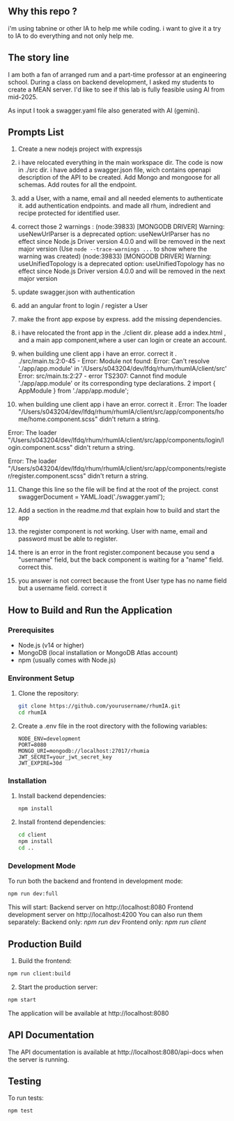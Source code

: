 ## Why this repo ?
i'm using tabnine or other IA to help me while coding.
i want to give it a try to IA to do  everything and not only help me.

## The story line

I am both a fan of arranged rum and a part-time professor at an engineering school.
During a class on backend development, I asked my students to create a MEAN server.
I'd like to see if this lab is fully feasible using AI from mid-2025.

As input I took a swagger.yaml file also generated with AI (gemini).


## Prompts List

1. Create a new nodejs project with expressjs

2. i have relocated everything in the main workspace dir. The code is now in ./src dir.
i have added a swagger.json file, wich contains openapi description of the API to be created.
Add Mongo and mongoose for all schemas.
Add routes for all the endpoint.

3. add a User, with a name, email and all needed elements to authenticate it.
add authentication endpoints. and made all rhum, indredient and recipe protected for identified user.

4. correct those 2 warnings : 
(node:39833) [MONGODB DRIVER] Warning: useNewUrlParser is a deprecated option: useNewUrlParser has no effect since Node.js Driver version 4.0.0 and will be removed in the next major version
(Use `node --trace-warnings ...` to show where the warning was created)
(node:39833) [MONGODB DRIVER] Warning: useUnifiedTopology is a deprecated option: useUnifiedTopology has no effect since Node.js Driver version 4.0.0 and will be removed in the next major version

5. update swagger.json with authentication

6. add an angular front to login / register a User

7. make the front app expose by express.
add the missing dependencies.

8. i have relocated the front app in the ./client dir.
please add a index.html , and a main app component,where a user can login or create an account.

9. when building une client app i have an error. correct it .
./src/main.ts:2:0-45 - Error: Module not found: Error: Can't resolve './app/app.module' in '/Users/s043204/dev/lfdq/rhum/rhumIA/client/src'
Error: src/main.ts:2:27 - error TS2307: Cannot find module './app/app.module' or its corresponding type declarations.
2 import { AppModule } from './app/app.module';

10. when building une client app i have an error. correct it .
Error: The loader "/Users/s043204/dev/lfdq/rhum/rhumIA/client/src/app/components/home/home.component.scss" didn't return a string.

Error: The loader "/Users/s043204/dev/lfdq/rhum/rhumIA/client/src/app/components/login/login.component.scss" didn't return a string.

Error: The loader "/Users/s043204/dev/lfdq/rhum/rhumIA/client/src/app/components/register/register.component.scss" didn't return a string.

11. Change this line so the file will be find at the root of the project.
const swaggerDocument = YAML.load('./swagger.yaml');

12. Add  a section in the readme.md that explain how to build and start the app

13. the register component is not working. User with name, email and password must be able to register.

14. there is an error in the front register.component because you send a "username" field, but the back component is waiting for a "name" field. correct this.

15. you answer is not correct because the front User type has no name field but a username field.
correct it



## How to Build and Run the Application

### Prerequisites
- Node.js (v14 or higher)
- MongoDB (local installation or MongoDB Atlas account)
- npm (usually comes with Node.js)

### Environment Setup
1. Clone the repository:
   ```bash
   git clone https://github.com/yourusername/rhumIA.git
   cd rhumIA
2. Create a .env file in the root directory with the following variables:
    ```
    NODE_ENV=development
    PORT=8080
    MONGO_URI=mongodb://localhost:27017/rhumia
    JWT_SECRET=your_jwt_secret_key
    JWT_EXPIRE=30d

### Installation
1. Install backend dependencies:
   ```bash
   npm install
2. Install frontend dependencies:
    ```bash
    cd client
    npm install
    cd ..

### Development Mode
To run both the backend and frontend in development mode:
  ```bash
  npm run dev:full
  ```

This will start:
Backend server on http://localhost:8080
Frontend development server on http://localhost:4200
You can also run them separately:
Backend only: _npm run dev_
Frontend only: _npm run client_

## Production Build
1. Build the frontend:
```bash
npm run client:build
```
2. Start the production server:
```bash
npm start
````

The application will be available at http://localhost:8080

## API Documentation
The API documentation is available at http://localhost:8080/api-docs when the server is running.

## Testing
To run tests:
  ```bash
  npm test
  ````
